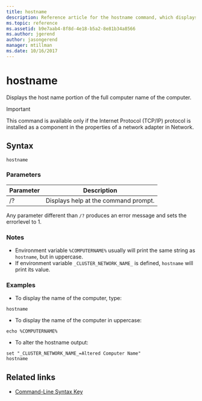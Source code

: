 ```yaml
---
title: hostname
description: Reference article for the hostname command, which displays the host name portion of the full computer name of the computer.
ms.topic: reference
ms.assetid: b9e7aab4-8f8d-4e18-b5a2-8e81b34a8566
ms.author: jgerend
author: jasongerend
manager: mtillman
ms.date: 10/16/2017
---
```


# hostname



Displays the host name portion of the full computer name of the computer.

>[!IMPORTANT]
> This command is available only if the Internet Protocol (TCP/IP) protocol is installed as a component in the properties of a network adapter in Network.

## Syntax

```
hostname
```

### Parameters

| Parameter | Description |
| ------- | -------- |
| /? | Displays help at the command prompt. |

Any parameter different than `/?` produces an error message and sets the errorlevel to 1.

### Notes

- Environment variable `%COMPUTERNAME%` usually will print the same string as `hostname`, but in uppercase.
- If environment variable `_CLUSTER_NETWORK_NAME_` is defined, `hostname` will print its value.

### Examples

- To display the name of the computer, type:

```shell
hostname
```

- To display the name of the computer in uppercase:

```shell
echo %COMPUTERNAME%
```

- To alter the hostname output:

```shell
set "_CLUSTER_NETWORK_NAME_=Altered Computer Name"
hostname
```

## Related links

- [Command-Line Syntax Key](command-line-syntax-key.md)
